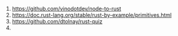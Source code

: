 1. https://github.com/vinodotdev/node-to-rust
2. https://doc.rust-lang.org/stable/rust-by-example/primitives.html
3. https://github.com/dtolnay/rust-quiz
4. 